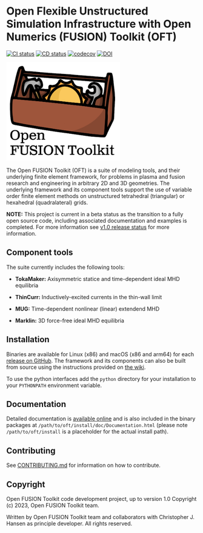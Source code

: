 Open Flexible Unstructured Simulation Infrastructure with Open Numerics (FUSION) Toolkit (OFT)
=====================================

[![CI status](https://github.com/openfusiontoolkit/OpenFUSIONToolkit/actions/workflows/ci_build.yaml/badge.svg?branch=main)](https://github.com/openfusiontoolkit/OpenFUSIONToolkit/actions/workflows/ci_build.yaml)
[![CD status](https://github.com/openfusiontoolkit/OpenFUSIONToolkit/actions/workflows/cd_nightly.yaml/badge.svg)](https://github.com/openfusiontoolkit/OpenFUSIONToolkit/actions/workflows/cd_nightly.yaml)
[![codecov](https://codecov.io/gh/openfusiontoolkit/OpenFUSIONToolkit/graph/badge.svg?token=GG282HKNAO)](https://codecov.io/gh/openfusiontoolkit/OpenFUSIONToolkit)
[![DOI](https://zenodo.org/badge/710415041.svg)](https://zenodo.org/doi/10.5281/zenodo.10306801)

<img src="https://github.com/hansec/OpenFUSIONToolkit/raw/doc_logos/logos/oft_logo.png" width="300px" />

The Open FUSION Toolkit (OFT) is a suite of modeling tools, and their underlying finite element
framework, for problems in plasma and fusion research and engineering in arbitrary 2D and 3D geometries.
The underlying framework and its component tools support the use of variable order finite element methods on
unstructured tetrahedral (triangular) or hexahedral (quadralateral) grids.

**NOTE:** This project is current in a beta status as the transition to a fully open source code, including
associated documentation and examples is completed. For more information see [v1.0 release status](https://github.com/openfusiontoolkit/OpenFUSIONToolkit/milestone/1) for more information.

Component tools
------------

The suite currently includes the following tools:

* **TokaMaker:** Axisymmetric statice and time-dependent ideal MHD equilibria

* **ThinCurr:** Inductively-excited currents in the thin-wall limit

* **MUG:** Time-dependent nonlinear (linear) extendend MHD

* **Marklin:** 3D force-free ideal MHD equilibria

Installation
------------

Binaries are available for Linux (x86) and macOS (x86 and arm64) for each [release on GitHub](https://github.com/openfusiontoolkit/OpenFUSIONToolkit/releases). The framework and its components can also be built from source using the instructions provided on [the wiki](https://github.com/openfusiontoolkit/OpenFUSIONToolkit/wiki).

To use the python interfaces add the `python` directory for your installation to your `PYTHONPATH` environment variable.

Documentation
------------

Detailed documentation is [available online](https://openfusiontoolkit.github.io/OpenFUSIONToolkit/docs/index.html) and is also included in the binary packages at `/path/to/oft/install/doc/Documentation.html` (please note `/path/to/oft/install` is a placeholder for the actual install path).

Contributing
-----------

See [CONTRIBUTING.md](https://github.com/openfusiontoolkit/OpenFUSIONToolkit/blob/main/CONTRIBUTING.md) for information on how to contribute.


Copyright
---------

Open FUSION Toolkit code development project, up to version 1.0 Copyright (c) 2023, Open FUSION Toolkit team.

Written by Open FUSION Toolkit team and collaborators with Christopher J. Hansen as principle developer. All rights reserved.
